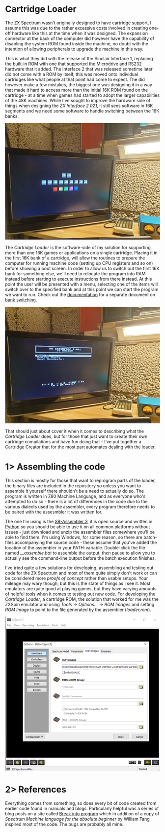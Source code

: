 # Cartridge Loader
The ZX Spectrum wasn't originally designed to have cartridge support, I assume this was due to the rather excessive costs involved in creating one-off hardware like this at the time when it was designed. The expansion connector at the back of the computer did however have the capability of disabling the system ROM found inside the machine, no doubt with the intention of allowing peripherals to upgrade the machine in this way.

This is what they did with the release of the Sinclair Interface 1, replacing the built-in ROM with one that supported the Microdrive and RS232 hardware that it added. The Interface 2 that was released sometime later did not come with a ROM by itself, this was moved onto individual cartridges like what people at that point had come to expect. The did however make a few mistakes, the biggest one was designing it in a way that made it hard to access more than the initial 16K ROM found on the cartridge - at a time when games had started to adopt the larger capabilities of the 48K machines. While I've sought to improve the hardware side of things when designing the *ZX Interface 2.021*, it still sees software in 16K segments and we need some software to handle switching between the 16K banks.

![Boot screen](https://github.com/tebl/ZX-Interface-2.021/raw/main/gallery/2021-04-25%2001.12.02.jpg)

The *Cartridge Loader* is the software-side of my solution for supporting more than one 16K games or applications on a single cartridge. Placing it in the first 16K bank of a cartridge, will allow the routines to prepare the computer for running machine code (setting up CPU registers and so on) before showing a boot screen. In order to allow us to switch out the first 16K bank for something else, we'll need to relocate the program into RAM instead before starting to execute instructions from there instead. At this point the user will be presented with a menu, selecting one of the items will switch over to the specified bank and at this point we can start the program we want to run. Check out the [documentation](https://github.com/tebl/ZX-Interface-2.021/blob/main/documentation/) for a separate document on [bank switching](https://github.com/tebl/ZX-Interface-2.021/blob/main/documentation/bank_switching.md).

![Loader menu](https://github.com/tebl/ZX-Interface-2.021/raw/main/gallery/2021-04-25%2001.12.04.jpg)

 That should just about cover it when it comes to describing what the *Cartridge Loader* does, but for those that just want to create their own cartridge compilations and have fun doing that - I've put together a [Cartridge Creator](https://github.com/tebl/ZX-Interface-2.021/tree/main/software/cartridge_creator) that for the most part automates dealing with the loader.

# 1> Assembling the code
This section is mostly for those that want to reprogram parts of the loader, the binary files are included in the repository so unless you want to assemble it yourself there shouldn't be a need to actually do so. The program is written in Z80 Machine Language, and as everyone who's attempted to do so - there is a lot of differences in the code due to the various dialects used by the assembler, every program therefore needs to be paired with the assesmbler it was written for.

The one I'm using is the [SB-Assembler 3](https://www.sbprojects.net/sbasm/index.php), it is open source and written in [Python](https://www.python.org/) so you should be able to use it on all common platforms without issues - just download and unzip the assembler files somewhere you'll be able to find them. I'm using Windows, for some reason, so there are batch-files accompanying the source code - these assume that you've added the location of the assembler in your PATH-variable. Double-click the file named *__assemble.bat* to assemble the output, then pause to allow you to actually see the command-line output before the batch execution finishes.

I've tried quite a few solutions for developing, assembling and testing out code for the ZX Spectrum and most of them quite simply don't work or can be considered more *proofs of concept* rather than usable setups. Your mileage may wary though, but this is the state of things as I see it. Most emulators are quite good at playing games, but they have varying amounts of helpful tools when it comes to testing out new code. For developing the *Cartridge Loader*, a cartridge ROM, the solution that worked for me was the ZXSpin emulator and using *Tools -> Options... -> ROM Images* and setting *ROM Image* to point to the file generated by the assembler (*loader.rom*).

![ZXSpin Options](https://github.com/tebl/ZX-Interface-2.021/raw/main/gallery/ZXSpin_Options.png)

# 2> References
Everything comes from something, so does every bit of code created from earlier code found in manuals and blogs. Particularly helpful was a series of blog posts on a site called [Break into program](http://www.breakintoprogram.co.uk/) which in addition of a copy of *Spectrum Machine language for the absolute beginner* by William Tang inspired most of the code. The bugs are probably all mine.